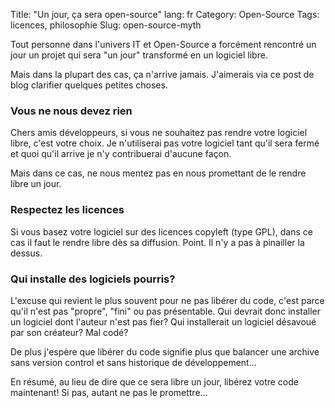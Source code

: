 Title: "Un jour, ça sera open-source"
lang: fr
Category: Open-Source
Tags: licences, philosophie
Slug: open-source-myth

Tout personne dans l'univers IT et Open-Source a forcément rencontré un jour
un projet qui sera "un jour" transformé en un logiciel libre.

Mais dans la plupart des cas, ça n'arrive jamais. J'aimerais via ce post de blog
clarifier quelques petites choses.

### Vous ne nous devez rien

Chers amis développeurs, si vous ne souhaitez pas rendre votre logiciel libre,
c'est votre choix. Je n'utiliserai pas votre logiciel tant qu'il sera fermé et quoi
qu'il arrive je n'y contribuerai d'aucune façon.

Mais dans ce cas, ne nous mentez pas en nous promettant de le rendre libre un jour.

### Respectez les licences

Si vous basez votre logiciel sur des licences copyleft (type GPL), dans ce cas
il faut le rendre libre dès sa diffusion. Point. Il n'y a pas à pinailler
la dessus.


### Qui installe des logiciels pourris?

L'excuse qui revient le plus souvent pour ne pas libérer du code, c'est parce
qu'il n'est pas "propre", "fini" ou pas présentable. Qui devrait donc installer
un logiciel dont l'auteur n'est pas fier? Qui installerait un logiciel désavoué par
son créateur? Mal codé?

De plus j'espère que libérer du code signifie plus que balancer une archive sans version
control et sans historique de développement...

En résumé, au lieu de dire que ce sera libre un jour, libérez votre code maintenant!
Si pas, autant ne pas le promettre...

